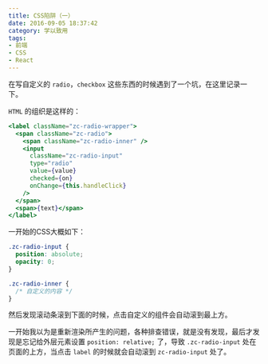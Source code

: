 ```yaml
---
title: CSS陷阱（一）
date: 2016-09-05 18:37:42
category: 学以致用
tags:
- 前端
- CSS
- React
---
```


在写自定义的 `radio`，`checkbox` 这些东西的时候遇到了一个坑，在这里记录一下。

`HTML` 的组织是这样的：

```jsx
<label className="zc-radio-wrapper">
  <span className="zc-radio">
    <span className="zc-radio-inner" />
    <input
      className="zc-radio-input"
      type="radio"
      value={value}
      checked={on}
      onChange={this.handleClick}
    />
  </span>
  <span>{text}</span>
</label>
```

一开始的CSS大概如下：

```css
.zc-radio-input {
  position: absolute;
  opacity: 0;
}

.zc-radio-inner {
  /* 自定义的内容 */
}
```

然后发现滚动条滚到下面的时候，点击自定义的组件会自动滚到最上方。

一开始我以为是重新渲染所产生的问题，各种排查错误，就是没有发现，最后才发现是忘记给外层元素设置 `position: relative;` 了，导致 `.zc-radio-input` 处在页面的上方，当点击 `label` 的时候就会自动滚到 `zc-radio-input` 处了。

